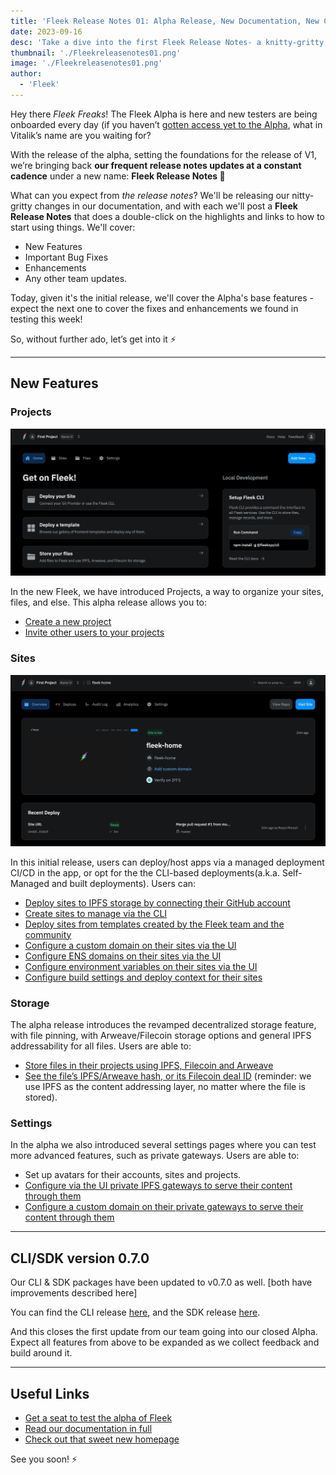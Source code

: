 ```yaml
---
title: 'Fleek Release Notes 01: Alpha Release, New Documentation, New CLI/SDK Version'
date: 2023-09-16
desc: 'Take a dive into the first Fleek Release Notes- a knitty-gritty, regular release notes covering Features, Fixes, and Improvements'
thumbnail: './Fleekreleasenotes01.png'
image: './Fleekreleasenotes01.png'
author:
  - 'Fleek'
---
```


Hey there _Fleek Freaks_! The Fleek Alpha is here and new testers are being onboarded every day (if you haven’t [gotten access yet to the Alpha](https://fleekxyz.typeform.com/alpha-access), what in Vitalik’s name are you waiting for?

With the release of the alpha, setting the foundations for the release of V1, we’re bringing back **our frequent release notes updates at a constant cadence** under a new name: **Fleek Release Notes 📔**

What can you expect from _the release notes_? We'll be releasing our nitty-gritty changes in our documentation, and with each we'll post a **Fleek Release Notes** that does a double-click on the highlights and links to how to start using things. We'll cover:

- New Features
- Important Bug Fixes
- Enhancements
- Any other team updates.

Today, given it's the initial release, we'll cover the Alpha's base features - expect the next one to cover the fixes and enhancements we found in testing this week!

So, without further ado, let’s get into it ⚡

---

## New Features

### Projects

![](./Homepage-alpha.png)

In the new Fleek, we have introduced Projects, a way to organize your sites, files, and else. This alpha release allows you to:

- [Create a new project](https://fleek.xyz/docs/platform/projects/#creating-a-new-project)
- [Invite other users to your projects](https://fleek.xyz/docs/platform/projects/#inviting-a-new-user)

### Sites

![](./sites-alpha.png)

In this initial release, users can deploy/host apps via a managed deployment CI/CD in the app, or opt for the the CLI-based deployments(a.k.a. Self-Managed and built deployments). Users can:

- [Deploy sites to IPFS storage by connecting their GitHub account](https://docs.fleek.xyz/docs/Sites/managed)
- [Create sites to manage via the CLI](https://fleek.xyz/docs/cli/sites/)
- [Deploy sites from templates created by the Fleek team and the community](https://fleek.xyz/docs/platform/)
- [Configure a custom domain on their sites via the UI](https://fleek.xyz/docs/platform/domains/)
- [Configure ENS domains on their sites via the UI](https://fleek.xyz/docs/platform/domains/)
- [Configure environment variables on their sites via the UI](https://fleek.xyz/docs/platform/deployments/)
- [Configure build settings and deploy context for their sites](https://fleek.xyz/docs/platform/deployments/)

### Storage

The alpha release introduces the revamped decentralized storage feature, with file pinning, with Arweave/Filecoin storage options and general IPFS addressability for all files. Users are able to:

- [Store files in their projects using IPFS, Filecoin and Arweave](https://fleek.xyz/docs/platform/storage/)
- [See the file’s IPFS/Arweave hash, or its Filecoin deal ID](https://fleek.xyz/docs/platform/storage/) (reminder: we use IPFS as the content addressing layer, no matter where the file is stored).

### Settings

In the alpha we also introduced several settings pages where you can test more advanced features, such as private gateways. Users are able to:

- Set up avatars for their accounts, sites and projects.
- [Configure via the UI private IPFS gateways to serve their content through them](https://fleek.xyz/docs/platform/gateways/)
- [Configure a custom domain on their private gateways to serve their content through them](https://fleek.xyz/docs/platform/domains/)

---

## CLI/SDK version 0.7.0

Our CLI & SDK packages have been updated to v0.7.0 as well. [both have improvements described here]

You can find the CLI release [here](https://www.npmjs.com/package/@fleekxyz/cli), and the SDK release [here](https://www.npmjs.com/package/@fleekxyz/sdk).

And this closes the first update from our team going into our closed Alpha. Expect all features from above to be expanded as we collect feedback and build around it.

---

## Useful Links

- [Get a seat to test the alpha of Fleek](https://fleekxyz.typeform.com/alpha-access)
- [Read our documentation in full](http://fleek.xyz/docs/)
- [Check out that sweet new homepage](http://fleek.xyz/)

See you soon! ⚡
